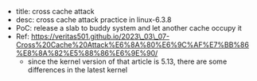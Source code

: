 - title: cross cache attack
- desc: cross cache attack practice in linux-6.3.8
- PoC: release a slab to buddy system and let another cache occupy it
- Ref: https://veritas501.github.io/2023\_03\_07-Cross%20Cache%20Attack%E6%8A%80%E6%9C%AF%E7%BB%86%E8%8A%82%E5%88%86%E6%9E%90/
    - since the kernel version of that article is 5.13, there are some differences in the latest kernel

